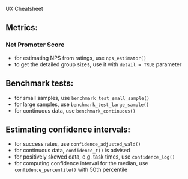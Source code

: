 UX Cheatsheet

## Metrics:
### Net Promoter Score
- for estimating NPS from ratings, use `nps_estimator()`
- to get the detailed group sizes, use it with `detail = TRUE` parameter

## Benchmark tests:
- for small samples, use `benchmark_test_small_sample()`
- for large samples, use `benchmark_test_large_sample()`
- for continuous data, use `benchmark_continuous()`

## Estimating confidence intervals:
- for success rates, use `confidence_adjusted_wald()`
- for continuous data, `confidence_t()` is advised
- for positively skewed data, e.g. task times, use `confidence_log()`
- for computing confidence interval for the median, use `confidence_percentile()` with 50th percentile
